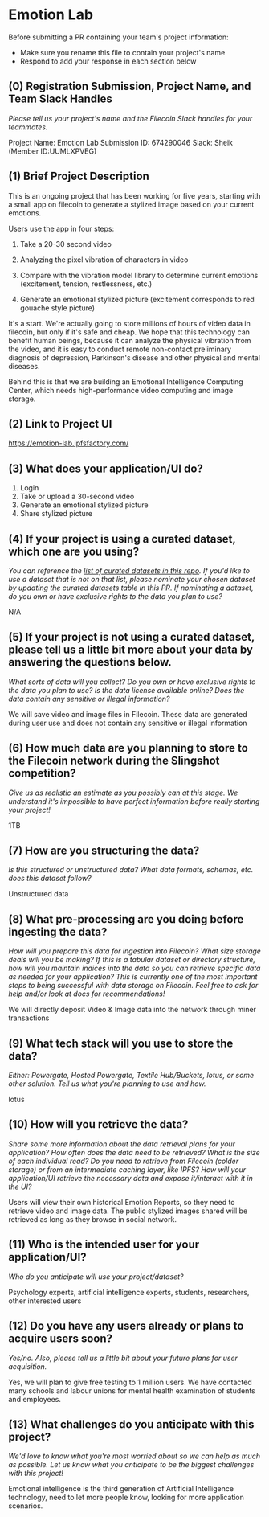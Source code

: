 # Emotion Lab

Before submitting a PR containing your team's project information:
- Make sure you rename this file to contain your project's name
- Respond to add your response in each section below

## (0) Registration Submission, Project Name, and Team Slack Handles

*Please tell us your project's name and the Filecoin Slack handles for your teammates.*

Project Name: Emotion Lab
Submission ID: 674290046
Slack: Sheik (Member ID:UUMLXPVEG)

## (1) Brief Project Description

This is an ongoing project that has been working for five years, starting with a small app on filecoin to generate a stylized image based on your current emotions.

Users use the app in four steps:

1. Take a 20-30 second video

2. Analyzing the pixel vibration of characters in video

3. Compare with the vibration model library to determine current emotions (excitement, tension, restlessness, etc.)

4. Generate an emotional stylized picture (excitement corresponds to red gouache style picture)

It's a start. We're actually going to store millions of hours of video data in filecoin, but only if it's safe and cheap. We hope that this technology can benefit human beings, because it can analyze the physical vibration from the video, and it is easy to conduct remote non-contact preliminary diagnosis of depression, Parkinson's disease and other physical and mental diseases.

Behind this is that we are building an Emotional Intelligence Computing Center, which needs high-performance video computing and image storage.

## (2) Link to Project UI

https://emotion-lab.ipfsfactory.com/

## (3) What does your application/UI do?

1. Login
2. Take or upload a 30-second video
3. Generate an emotional stylized picture
4. Share stylized picture

## (4) If your project is using a curated dataset, which one are you using?

*You can reference the [list of curated datasets in this repo](https://github.com/filecoin-project/slingshot/blob/master/datasets.md). If you'd like to use a dataset that is not on that list, please nominate your chosen dataset by updating the curated datasets table in this PR. If nominating a dataset, do you own or have exclusive rights to the data you plan to use?*

N/A

## (5) If your project is not using a curated dataset, please tell us a little bit more about your data by answering the questions below.

*What sorts of data will you collect? Do you own or have exclusive rights to the data you plan to use? Is the data license available online? Does the data contain any sensitive or illegal information?*

We will save video and image files in Filecoin. These data are generated during user use and does not contain any sensitive or illegal information

## (6) How much data are you planning to store to the Filecoin network during the Slingshot competition?

*Give us as realistic an estimate as you possibly can at this stage. We understand it's impossible to have perfect information before really starting your project!*

1TB

## (7) How are you structuring the data?

*Is this structured or unstructured data? What data formats, schemas, etc. does this dataset follow?*

Unstructured data

## (8) What pre-processing are you doing before ingesting the data?

*How will you prepare this data for ingestion into Filecoin? What size storage deals will you be making? If this is a tabular dataset or directory structure, how will you maintain indices into the data so you can retrieve specific data as needed for your application? This is currently one of the most important steps to being successful with data storage on Filecoin. Feel free to ask for help and/or look at docs for recommendations!*

We will directly deposit Video & Image data into the network through miner transactions

## (9)  What tech stack will you use to store the data?

*Either: Powergate, Hosted Powergate, Textile Hub/Buckets, lotus, or some other solution. Tell us what you're planning to use and how.*

lotus

## (10) How will you retrieve the data?

*Share some more information about the data retrieval plans for your application? How often does the data need to be retrieved? What is the size of each individual read? Do you need to retrieve from Filecoin (colder storage) or from an intermediate caching layer, like IPFS? How will your application/UI retrieve the necessary data and expose it/interact with it in the UI?*

Users will view their own historical Emotion Reports, so they need to retrieve video and image data. The public stylized images shared will be retrieved as long as they browse in social network.

## (11) Who is the intended user for your application/UI?

*Who do you anticipate will use your project/dataset?*

Psychology experts, artificial intelligence experts, students, researchers, other interested users

## (12) Do you have any users already or plans to acquire users soon?

*Yes/no. Also, please tell us a little bit about your future plans for user acquisition.*

Yes, we will plan to give free testing to 1 million users. We have contacted many schools and labour unions for mental health examination of students and employees.

## (13) What challenges do you anticipate with this project?

*We'd love to know what you're most worried about so we can help as much as possible. Let us know what you anticipate to be the biggest challenges with this project!*

Emotional intelligence is the third generation of Artificial Intelligence technology, need to let more people know, looking for more application scenarios. 
